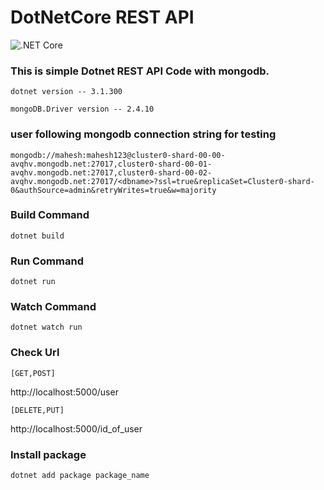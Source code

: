 # DotNetCore REST API
![.NET Core](https://github.com/maheshkareeya/dotnetcore-mongodb-rest-api/workflows/.NET%20Core/badge.svg)


### This is simple Dotnet REST API Code with mongodb.

`dotnet version -- 3.1.300`

`mongoDB.Driver version -- 2.4.10`

### user following mongodb connection string for testing

`mongodb://mahesh:mahesh123@cluster0-shard-00-00-avqhv.mongodb.net:27017,cluster0-shard-00-01-avqhv.mongodb.net:27017,cluster0-shard-00-02-avqhv.mongodb.net:27017/<dbname>?ssl=true&replicaSet=Cluster0-shard-0&authSource=admin&retryWrites=true&w=majority`

### Build Command 
```
dotnet build
```

### Run Command
```
dotnet run
```

### Watch Command
```
dotnet watch run
```

### Check Url 
`[GET,POST]`

http://localhost:5000/user 

`[DELETE,PUT]`

http://localhost:5000/id_of_user


### Install package
```
dotnet add package package_name
```
